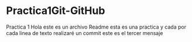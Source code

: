# Practica1Git-GitHub
Practica 1
Hola este es un archivo Readme
esta es una practica y cada por cada linea de texto realizaré un commit
este es el tercer mensaje

